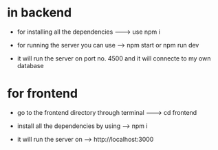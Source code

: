 # in backend 
* for installing all the dependencies --->  use npm i 

* for running the server you can use --> npm start or npm run dev
* it will run the server on port no. 4500 and it will connecte to my own database


<!-- -------------------------------------------------------------------------------------------- -->

# for frontend 

* go to the frontend directory through terminal ---> cd frontend

* install all the dependencies by using --> npm i
* it will run the server on --> http://localhost:3000


 